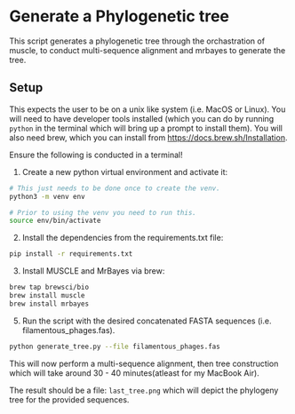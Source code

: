 # Generate a Phylogenetic tree

This script generates a phylogenetic tree through the orchastration of muscle,
to conduct multi-sequence alignment and mrbayes to generate the tree.

## Setup

This expects the user to be on a unix like system (i.e. MacOS or Linux). You
will need to have developer tools installed (which you can do by running
`python` in the terminal which will bring up a prompt to install them). You
will also need brew, which you can install from
https://docs.brew.sh/Installation.

Ensure the following is conducted in a terminal!

1. Create a new python virtual environment and activate it:
```zsh
# This just needs to be done once to create the venv.
python3 -m venv env

# Prior to using the venv you need to run this.
source env/bin/activate
```
2. Install the dependencies from the requirements.txt file:
```zsh
pip install -r requirements.txt
```

3. Install MUSCLE and MrBayes via brew:
```zsh
brew tap brewsci/bio
brew install muscle
brew install mrbayes
```

5. Run the script with the desired concatenated FASTA sequences (i.e. filamentous_phages.fas).
```zsh
python generate_tree.py --file filamentous_phages.fas
```

This will now perform a multi-sequence alignment, then tree construction which
will take around 30 - 40 minutes(atleast for my MacBook Air).

The result should be a file: `last_tree.png` which will depict the phylogeny
tree for the provided sequences.






